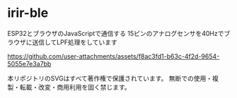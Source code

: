 # irir-ble

ESP32とブラウザのJavaScriptで通信する
15ピンのアナログセンサを40Hzでブラウザに送信してLPF処理をしています


https://github.com/user-attachments/assets/f8ac3fd1-b63c-4f2d-9654-5055e7e3a7bb


本リポジトリのSVGはすべて著作権で保護されています。
無断での使用・複製・転載・改変・商用利用を固く禁じます。
